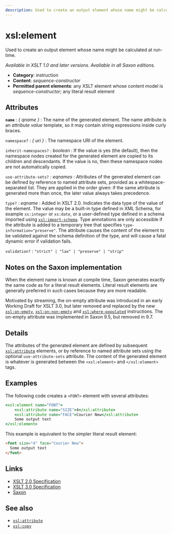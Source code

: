 ```yaml
---
description: Used to create an output element whose name might be calculated at run-time
---
```


# xsl:element

Used to create an output element whose name might be calculated at run-time.

_Available in XSLT 1.0 and later versions. Available in all Saxon editions._

- **Category**: instruction
- **Content**: _sequence-constructor_
- **Permitted parent elements**: any XSLT element whose content model is _sequence-constructor_; any literal result element

## Attributes

**`name`**
: _{ qname }_
: The name of the generated element. The name attribute is an _attribute value_ template, so it may contain string expressions inside curly braces.

`namespace?`
: _{ uri }_
: The namespace URI of the element.

`inherit-namespaces?`
: _boolean_
: If the value is yes (the default), then the namespace nodes created for the generated element are copied to its children and descendants. If the value is no, then these namespace nodes are not automatically copied.

`use-attribute-sets?`
: _eqnames_
: Attributes of the generated element can be defined by reference to named attribute sets, provided as a whitespace-separated list. They are applied in the order given: if the same attribute is generated more than once, the later value always takes precedence.

`type?`
: _eqname_
: Added in XSLT 2.0. Indicates the data type of the value of the element. The value may be a built-in type defined in XML Schema, for example `xs:integer` or `xs:date`, or a user-defined type defined in a schema imported using [`xsl:import-schema`](xsl-import-schema.md). Type annotations are only accessible if the attribute is added to a temporary tree that specifies `type-information="preserve"`. The attribute causes the content of the element to be validated against the schema definition of the type, and will cause a fatal dynamic error if validation fails.

`validation?`
: `"strict" | "lax" | "preserve" | "strip"`

## Notes on the Saxon implementation

When the element name is known at compile time, Saxon generates exactly the same code as for a literal result elements. Literal result elements are generally preferred in such cases because they are more readable.

Motivated by streaming, the on-empty attribute was introduced in an early Working Draft for XSLT 3.0, but later removed and replaced by the new [`xsl:on-empty`](xsl-on-empty.md), [`xsl:on-non-empty`](xsl-on-non-empty.md) and [`xsl:where-populated`](xsl-where-populated.md) instructions. The on-empty attribute was implemented in Saxon 9.5, but removed in 9.7.

## Details

The attributes of the generated element are defined by subsequent [`xsl:attribute`](xsl-attribute.md) elements, or by reference to named attribute sets using the optional `use-attribute-sets` attribute. The content of the generated element is whatever is generated between the `<xsl:element>` and `</xsl:element>` tags.

## Examples

The following code creates a `<FONT>` element with several attributes:

```xslt
<xsl:element name="FONT">
    <xsl:attribute name="SIZE">4</xsl:attribute>
    <xsl:attribute name="FACE">Courier New</xsl:attribute>
    Some output text
</xsl:element>
```

This example is equivalent to the simpler literal result element:

```html
<font size="4" face="Courier New">
  Some output text
</font>
```

## Links

- [XSLT 2.0 Specification](http://www.w3.org/TR/xslt20/#element-element)
- [XSLT 3.0 Specification](http://www.w3.org/TR/xslt-30/#element-element)
- [Saxon](http://saxonica.com/documentation/index.html#!xsl-elements/element)

## See also

- [`xsl:attribute`](xsl-attribute.md)
- [`xsl:copy`](xsl-copy.md)
